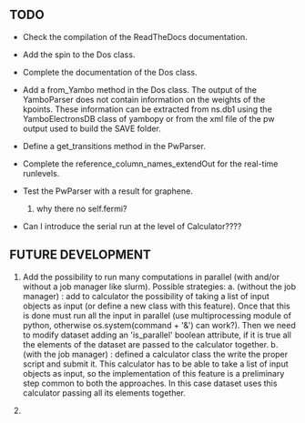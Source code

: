 
TODO
----

- Check the compilation of the ReadTheDocs documentation.

- Add the spin to the Dos class.

- Complete the documentation of the Dos class.

- Add a from_Yambo method in the Dos class. The output of the YamboParser does not contain
  information on the weights of the kpoints. These information can be extracted from ns.db1
  using the YamboElectronsDB class of yambopy or from the xml file of the pw output used to
  build the SAVE folder.

- Define a get_transitions method in the PwParser.

- Complete the reference_column_names_extendOut for the real-time runlevels.

- Test the PwParser with a result for graphene.
    1. why there no self.fermi?

- Can I introduce the serial run at the level of Calculator????

FUTURE DEVELOPMENT
------------------

  1. Add the possibility to run many computations in parallel (with and/or without a job manager like slurm).
     Possible strategies:
     a. (without the job manager) : add to calculator the possibility of taking a list of input objects as input
     (or define a new class with this feature). Once that this is done must run all the input in parallel
     (use multiprocessing module of python, otherwise os.system(command + '&') can work?). Then we need to modify dataset
     adding an 'is_parallel' boolean attribute, if it is true all the elements of the dataset are passed to the calculator together.
     b. (with the job manager) : defined a calculator class the write the proper script and submit it. This calculator
     has to be able to take a list of input objects as input, so the implementation of this feature is a preliminary step
     common to both the approaches. In this case dataset uses this calculator passing all its elements together.

  2.
